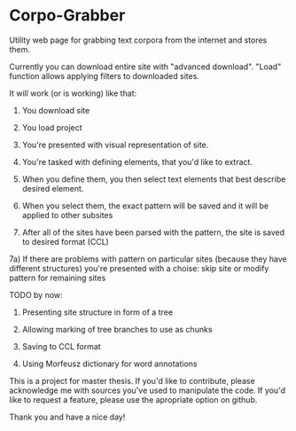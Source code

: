 # Corpo-Grabber
Utility web page for grabbing text corpora from the internet and stores them.

Currently you can download entire site with "advanced download". "Load" function allows applying filters to downloaded sites.

It will work (or is working) like that:

1) You download site

2) You load project

3) You're presented with visual representation of site. 

4) You're tasked with defining elements, that you'd like to extract. 

5) When you define them, you then select text elements that best describe desired element. 

6) When you select them, the exact pattern will be saved and it will be applied to other subsites

7) After all of the sites have been parsed with the pattern, the site is saved to desired format (CCL)

7a) If there are problems with pattern on particular sites (because they have different structures) you're presented with a choise: skip site or modify pattern for remaining sites

TODO by now:

1) Presenting site structure in form of a tree

2) Allowing marking of tree branches to use as chunks

3) Saving to CCL format

4) Using Morfeusz dictionary for word annotations


This is a project for master thesis. If you'd like to contribute, please acknowledge me with sources you've used to manipulate the code. If you'd like to request a feature, please use the apropriate option on github.

Thank you and have a nice day!
